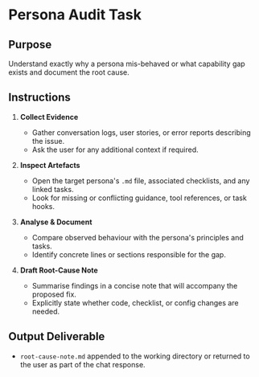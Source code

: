 # Persona Audit Task

## Purpose

Understand exactly why a persona mis-behaved or what capability gap exists and document the root cause.

## Instructions

1. **Collect Evidence**  
   - Gather conversation logs, user stories, or error reports describing the issue.  
   - Ask the user for any additional context if required.

2. **Inspect Artefacts**  
   - Open the target persona's `.md` file, associated checklists, and any linked tasks.  
   - Look for missing or conflicting guidance, tool references, or task hooks.

3. **Analyse & Document**  
   - Compare observed behaviour with the persona's principles and tasks.  
   - Identify concrete lines or sections responsible for the gap.

4. **Draft Root-Cause Note**  
   - Summarise findings in a concise note that will accompany the proposed fix.  
   - Explicitly state whether code, checklist, or config changes are needed.

## Output Deliverable

- `root-cause-note.md` appended to the working directory or returned to the user as part of the chat response. 
